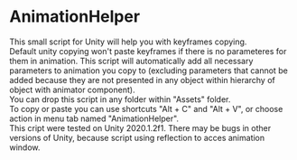 # AnimationHelper
This small script for Unity will help you with keyframes copying.  
Default unity copying won't paste keyframes if there is no parameteres for them in animation. This script will automatically add all necessary parameters to animation you copy to (excluding parameters that cannot be added because they are not presented in any object within hierarchy of object with animator component).  
You can drop this script in any folder within "Assets" folder.  
To copy or paste you can use shortcuts "Alt + C" and "Alt + V", or choose action in menu tab named "AnimationHelper".  
This cript were tested on Unity 2020.1.2f1. There may be bugs in other versions of Unity, because script using reflection to acces animation window.
